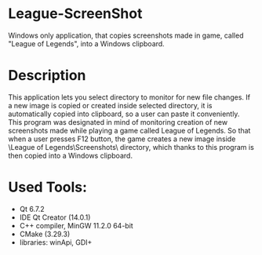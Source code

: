 # League-ScreenShot
Windows only application, that copies screenshots made in game, called "League of Legends", into a Windows clipboard.

# Description
This application lets you select directory to monitor for new file changes. If a new image is copied or created inside selected directory, it is automatically copied into clipboard, so a user can paste it conveniently. <br>
This program was designated in mind of monitoring creation of new screenshots made while playing a game called League of Legends. So that when a user presses F12 button, the game creates a new image inside \League of Legends\Screenshots\ directory, which thanks to this program is then copied into a Windows clipboard.

# Used Tools:
- Qt 6.7.2
- IDE Qt Creator (14.0.1)
- C++ compiler, MinGW 11.2.0 64-bit
- CMake (3.29.3)
- libraries: winApi, GDI+
